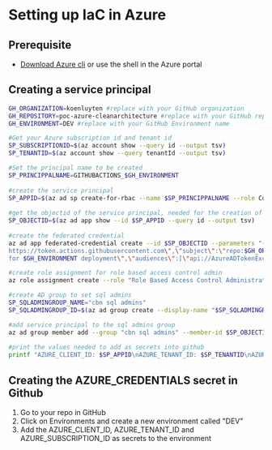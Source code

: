 # Setting up IaC in Azure

## Prerequisite 
- [Download Azure cli](https://learn.microsoft.com/en-us/cli/azure/install-azure-cli-windows?tabs=azure-cli) or use the shell in the Azure portal

## Creating a service principal
```bash
GH_ORGANIZATION=koenluyten #replace with your GitHub organization
GH_REPOSITORY=poc-azure-cleanarchitecture #replace with your GitHub repository
GH_ENVIRONMENT=DEV #replace with your GitHub Environment name

#Get your Azure subscription id and tenant id 
SP_SUBSCRIPTIONID=$(az account show --query id --output tsv)
SP_TENANTID=$(az account show --query tenantId --output tsv)

#Set the principal name to be created
SP_PRINCIPPALNAME=GITHUBACTIONS_$GH_ENVIRONMENT
 
#create the service principal
SP_APPID=$(az ad sp create-for-rbac --name $SP_PRINCIPPALNAME --role Contributor --scopes /subscriptions/$SP_SUBSCRIPTIONID --query appId --output tsv)
 
#get the objectid of the service principal, needed for the creation of the federated credential
SP_OBJECTID=$(az ad app show --id $SP_APPID --query id --output tsv)
 
#create the federated credential
az ad app federated-credential create --id $SP_OBJECTID --parameters "{\"name\":\"GH$GH_ENVIRONMENT\",\"issuer\":\"
https://token.actions.githubusercontent.com\",\"subject\":\"repo:$GH_ORGANIZATION/$GH_REPOSITORY:environment:$GH_ENVIRONMENT\",\"description\":\"credential
for $GH_ENVIRONMENT deployment\",\"audiences\":[\"api://AzureADTokenExchange\"]}"

#create role assignment for role based access control admin
az role assignment create --role "Role Based Access Control Administrator" --scope /subscriptions/$SP_SUBSCRIPTIONID --assignee-object-id $SP_OBJECTID --assignee-principal-type ServicePrincipal --description "Role assignment to allow GH Actions to do role assignments of service principals"

#create AD group to set sql admins
SP_SQLADMINGROUP_NAME="cbn sql admins"
SP_SQLADMINGROUP_ID=$(az ad group create --display-name "$SP_SQLADMINGROUP_NAME" --mail-nickname "SP_SQLADMINGROUP_NAME" --description "Used to set sql admins" --query id --output tsv)

#add service principal to the sql admins group
az ad group member add --group "cbn sql admins" --member-id $SP_OBJECTID
 
#print the values needed to add as secrets into github
printf "AZURE_CLIENT_ID: $SP_APPID\nAZURE_TENANT_ID: $SP_TENANTID\nAZURE_SUBSCRIPTION_ID: $SP_SUBSCRIPTIONID\nSP_SQLADMINGROUP_NAME: $SP_SQLADMINGROUP_NAME\nSP_SQLADMINGROUP_ID: $SP_SQLADMINGROUP_ID\n"
```

## Creating the AZURE_CREDENTIALS secret in Github
1. Go to your repo in GitHub
1. Click on Environments and create a new environment called "DEV"
1. Add the AZURE_CLIENT_ID, AZURE_TENANT_ID and AZURE_SUBSCRIPTION_ID as secrets to the environment